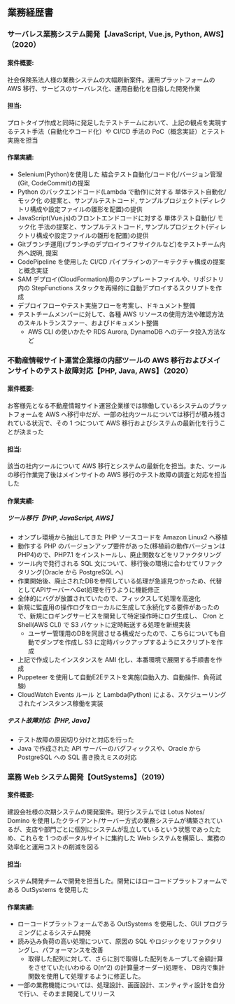 ## 業務経歴書

### サーバレス業務システム開発【JavaScript, Vue.js, Python, AWS】（2020）

#### 案件概要:

社会保険系法人様の業務システムの大幅刷新案件。運用プラットフォームの AWS 移行、サービスのサーバレス化、運用自動化を目指した開発作業

#### 担当:

プロトタイプ作成と同時に発足したテストチームにおいて、上記の観点を実現するテスト手法（自動化やコード化）や CI/CD 手法の PoC（概念実証）とテスト実施を担当

#### 作業実績:

- Selenium(Python)を使用した 結合テスト自動化/コード化/バージョン管理(Git, CodeCommit)の提案
- Python のバックエンドコード(Lambda で動作)に対する 単体テスト自動化/モック化 の提案と、サンプルテストコード, サンプルプロジェクト(ディレクトリ構成や設定ファイルの雛形を配置)の提供
- JavaScript(Vue.js)のフロントエンドコードに対する 単体テスト自動化/ モック化 手法の提案と、サンプルテストコード, サンプルプロジェクト(ディレクトリ構成や設定ファイルの雛形を配置)の提供
- Gitブランチ運用(ブランチのデプロイライフサイクルなど)をテストチーム内外へ説明, 提案
- CodePipeline を使用した CI/CD パイプラインのアーキテクチャ構成の提案と概念実証
- SAM デプロイ(CloudFormation)用のテンプレートファイルや、リポジトリ内の StepFunctions スタックを再帰的に自動デプロイするスクリプトを作成
- デプロイフローやテスト実施フローを考案し、ドキュメント整備
- テストチームメンバーに対して、各種 AWS リソースの使用方法や確認方法のスキルトランスファー、およびドキュメント整備
  - AWS CLI の使いかたや RDS Aurora, DynamoDB へのデータ投入方法など

### 不動産情報サイト運営企業様の内部ツールの AWS 移行およびメインサイトのテスト故障対応【PHP, Java, AWS】（2020）

#### 案件概要:

お客様先となる不動産情報サイト運営企業様では稼働しているシステムのプラットフォームを AWS へ移行中だが、一部の社内ツールについては移行が積み残されている状況で、その 1 つについて AWS 移行およびシステムの最新化を行うことが決まった

#### 担当:

該当の社内ツールについて AWS 移行とシステムの最新化を担当。また、ツールの移行作業完了後はメインサイトの AWS 移行のテスト故障の調査と対応を担当した

#### 作業実績:

##### ツール移行【PHP, JavaScript, AWS】

- オンプレ環境から抽出してきた PHP ソースコードを Amazon Linux2 へ移植
- 動作する PHP のバージョンアップ要件があった(移植前の動作バージョンは PHP4)ので、PHP7.1 をインストールし、廃止関数などをリファクタリング
- ツール内で発行される SQL 文について、移行後の環境に合わせてリファクタリング(Oracle から PostgreSQL へ)
- 作業開始後、廃止されたDBを参照している処理が急遽見つかっため、代替としてAPIサーバーへGet処理を行うように機能修正
- 全体的にバグが放置されていたので、フィックスして処理を高速化
- 新規に監査用の操作ログをローカルに生成して永続化する要件があったので、新規にロギングサービスを開発して特定操作時にログ生成し、
  Cron と Shell(AWS CLI) で S3 バケットに定時転送する処理を新規実装
  - ユーザー管理用のDBを同居させる構成だったので、こちらについても自動でダンプを作成し S3 に定時バックアップするようにスクリプトを作成
- 上記で作成したインスタンスを AMI 化し、本番環境で展開する手順書を作成
- Puppeteer を使用して自動E2Eテストを実施(自動入力、自動操作、負荷試験)
- CloudWatch Events ルール と Lambda(Python) による、スケジューリングされたインスタンス稼働を実装

##### テスト故障対応【PHP, Java】

- テスト故障の原因切り分けと対応を行った
- Java で作成された API サーバーのバグフィックスや、Oracle から PostgreSQL への SQL 書き換えミスの対応

### 業務 Web システム開発【OutSystems】（2019）

#### 案件概要:

建設会社様の次期システムの開発案件。現行システムでは Lotus Notes/ Domino を使用したクライアント/サーバー方式の業務システムが構築されているが、支店や部門ごとに個別にシステムが乱立しているという状態であったため、これらを 1 つのポータルサイトに集約した Web システムを構築し、業務の効率化と運用コストの削減を図る

#### 担当:

システム開発チームで開発を担当した。開発にはローコードプラットフォームである OutSystems を使用した

#### 作業実績:

- ローコードプラットフォームである OutSystems を使用した、GUI プログラミングによるシステム開発
- 読み込み負荷の高い処理について、原因の SQL やロジックをリファクタリングし、パフォーマンスを改善
  - 取得した配列に対して、さらに別で取得した配列をループして金額計算をさせていた(いわゆる O(n^2) の計算量オーダー)処理を、
    DB内で集計関数を使用して処理するように修正した。
- 一部の業務機能については、処理設計、画面設計、エンティティ設計を自分で行い、そのまま開発してリリース
